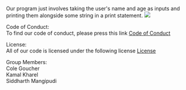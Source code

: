 Our program just involves taking the user's name and age as inputs and printing them alongside some string in a print statement.
![](https://i.imgur.com/QR6zNcL.gif)

Code of Conduct:<br>
To find our code of conduct, please press this link [Code of Conduct](CODE-OF-CONDUCT.md)

License:<br>
All of our code is licensed under the following license [License](LICENSE.md) <br>


Group Members:<br>
Cole Goucher <br>
Kamal Kharel <br>
Siddharth Mangipudi <br>
